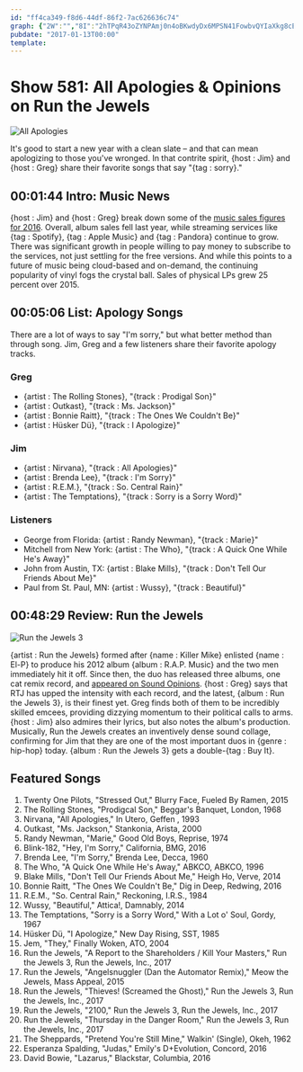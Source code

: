 ```yaml
---
id: "ff4ca349-f8d6-44df-86f2-7ac626636c74"
graph: {"2W":"","8I":"2hTPqR43oZYNPAmj0n4oBKwdyDx6MPSN41FowbvQYIaXkg8cEOmvrkLqQyDu4srM4VDDcYCrbj4eBgIv69JAbpeccYZqJkUuUFuVEF82SkbXYNBCRvZcpctH","28T":"JHeEicseeEJHeEiYYEdYJHeEiXcBFFJHeEixdL7dXcBFFx9aTz97qipBHm1G97qipxdL7d97qipX6cfd"}
pubdate: "2017-01-13T00:00"
template: 
---
```






# Show 581: All Apologies & Opinions on Run the Jewels

![All Apologies](https://static.soundopinions.org/images/2017/allapologies_web.jpg)

It's good to start a new year with a clean slate – and that can mean apologizing to those you've wronged. In that contrite spirit, {host : Jim} and {host : Greg} share their favorite songs that say "{tag : sorry}."



## 00:01:44 Intro: Music News

{host : Jim} and {host : Greg} break down  some of the [music sales figures for 2016](http://www.buzzanglemusic.com/buzzangle-music-2016-report/). Overall, album sales fell last year, while streaming services like {tag : Spotify}, {tag : Apple Music} and {tag : Pandora} continue to grow. There was significant growth in people willing to pay money to subscribe to the services, not just settling for the free versions. And while this points to a future of music being cloud-based and on-demand, the continuing popularity of vinyl fogs the crystal ball. Sales of physical LPs grew 25 percent over 2015.



## 00:05:06 List: Apology Songs

There are a lot of ways to say "I'm sorry," but what better method than through song. Jim, Greg and a few listeners share their favorite apology tracks.


### Greg

- {artist : The Rolling Stones}, "{track : Prodigal Son}"
- {artist : Outkast}, "{track : Ms. Jackson}"
- {artist : Bonnie Raitt}, "{track : The Ones We Couldn't Be}"
- {artist : Hüsker Dü}, "{track : I Apologize}"


### Jim

- {artist : Nirvana}, "{track : All Apologies}"
- {artist : Brenda Lee}, "{track : I'm Sorry}"
- {artist : R.E.M.}, "{track : So. Central Rain}"
- {artist : The Temptations}, "{track : Sorry is a Sorry Word}"


### Listeners

- George from Florida: {artist : Randy Newman}, "{track : Marie}"
- Mitchell from New York: {artist : The Who}, "{track : A Quick One While He's Away}"
- John from Austin, TX: {artist : Blake Mills}, "{track : Don't Tell Our Friends About Me}"
- Paul from St. Paul, MN: {artist : Wussy}, "{track : Beautiful}"



## 00:48:29 Review: Run the Jewels

![Run the Jewels 3](https://static.soundopinions.org/assets/581/28T0.jpg)

{artist : Run the Jewels} formed after {name : Killer Mike} enlisted {name : El-P} to produce his 2012 album {album : R.A.P. Music} and the two men immediately hit it off. Since then, the duo has released three albums, one cat remix record, and [appeared on Sound Opinions](/show/481/). {host : Greg} says that RTJ has upped the intensity with each record, and the latest, {album : Run the Jewels 3}, is their finest yet. Greg finds both of them to be incredibly skilled emcees, providing dizzying momentum to their political calls to arms. {host : Jim} also admires their lyrics, but also notes the album's  production. Musically, Run the Jewels creates an inventively dense sound collage, confirming for Jim that they are one of the most important duos in {genre : hip-hop} today. {album : Run the Jewels 3} gets a double-{tag : Buy It}.



## Featured Songs

1. Twenty One Pilots, "Stressed Out," Blurry Face, Fueled By Ramen, 2015
2. The Rolling Stones, "Prodigcal Son," Beggar's Banquet, London, 1968
3. Nirvana, "All Apologies," In Utero, Geffen , 1993
4. Outkast, "Ms. Jackson," Stankonia, Arista, 2000
5. Randy Newman, "Marie," Good Old Boys, Reprise, 1974
6. Blink-182, "Hey, I'm Sorry," California, BMG, 2016
7. Brenda Lee, "I'm Sorry," Brenda Lee, Decca, 1960
8. The Who, "A Quick One While He's Away," ABKCO, ABKCO, 1996
9. Blake Mills, "Don't Tell Our Friends About Me," Heigh Ho, Verve, 2014
10. Bonnie Raitt, "The Ones We Couldn't Be," Dig in Deep, Redwing, 2016
11. R.E.M., "So. Central Rain," Reckoning, I.R.S., 1984
12. Wussy, "Beautiful," Attica!, Damnably, 2014
13. The Temptations, "Sorry is a Sorry Word," With a Lot o' Soul, Gordy, 1967
14. Hüsker Dü, "I Apologize," New Day Rising, SST, 1985
15. Jem, "They," Finally Woken, ATO, 2004
16. Run the Jewels, "A Report to the Shareholders / Kill Your Masters," Run the Jewels 3, Run the Jewels, Inc., 2017
17. Run the Jewels, "Angelsnuggler (Dan the Automator Remix)," Meow the Jewels, Mass Appeal, 2015
18. Run the Jewels, "Thieves! (Screamed the Ghost)," Run the Jewels 3, Run the Jewels, Inc., 2017
19. Run the Jewels, "2100," Run the Jewels 3, Run the Jewels, Inc., 2017
20. Run the Jewels, "Thursday in the Danger Room," Run the Jewels 3, Run the Jewels, Inc., 2017
21. The Sheppards, "Pretend You're Still Mine," Walkin' (Single), Okeh, 1962
22. Esperanza Spalding, "Judas," Emily's D+Evolution, Concord, 2016
23. David Bowie, "Lazarus," Blackstar, Columbia, 2016